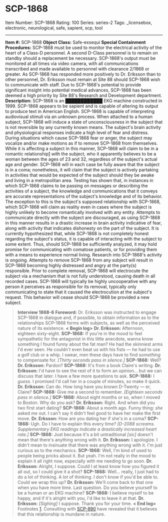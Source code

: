 # SCP-1868
Item Number: SCP-1868
Rating: 100
Series: series-2
Tags: _licensebox, electronic, neurological, safe, sapient, scp, tool

---

**Item #:** SCP-1868
**Object Class:** Safe-exsequi
**Special Containment Procedures:** SCP-1868 must be used to monitor the electrical activity of the heart of a Class-D personnel. A second D-Class personnel is to remain on standby should a replacement be necessary.
SCP-1868's output must be monitored at all times via video camera, with all communications transcribed and made available to personnel with clearance 2/1868 or greater. As SCP-1868 has responded more positively to Dr. Eriksson than to other personnel, Dr. Eriksson must remain at Site 88 should SCP-1868 wish to communicate with staff.
Due to SCP-1868's potential to provide significant insight into potential medical advances, SCP-1868 has been deemed a high priority by Site 88's Research and Development department.
**Description:** SCP-1868 is an ████████████ EKG machine constructed in 1999. SCP-1868 appears to be sapient and is capable of altering its output to produce text in American English. SCP-1868 is capable of interpreting audiovisual stimuli via an unknown process.
When attached to a human subject, SCP-1868 will induce a state of unconsciousness in the subject that is not reversible by any currently known means. The subject's brain activity and physiological responses indicate a high level of fear and distress. During situations which cause SCP-1868 fear or anger, the subject may vocalize and/or make motions as if to remove SCP-1868 from themselves.
While it is affecting a subject in this manner, SCP-1868 will claim to be in a romantic relationship[1](javascript:;) with the subject, who it apparently believes to be a woman between the ages of 23 and 32, regardless of the subject's actual age and gender. SCP-1868 will in each case be fully aware that the subject is in a coma; nonetheless, it will claim that the subject is actively partaking in activities that would be expected of the subject should they be awake and living in a metropolitan area.
Testing has shown that, in instances in which SCP-1868 claims to be passing on messages or describing the activities of a subject, the knowledge and communications that it conveys are accurate representations of the subject's knowledge and of its behavior. The exception to this is the subject's supposed relationship with SCP-1868, which SCP-1868 will claim as reality even in cases where the subject is highly unlikely to become romantically involved with any entity. Attempts to communicate directly with the subject are discouraged, as using SCP-1868 in this manner results in a drastic increase in brain activity indicative of fear, along with activity that indicates dishonesty on the part of the subject.
It is currently hypothesized that, while SCP-1868 is not completely honest regarding the subject's status, it is capable of interacting with the subject to some extent. Thus, should SCP-1868 be sufficiently analyzed, it may hold promise for communicating with comatose patients, or for providing them with a means to experience normal living. Research into SCP-1868's activity is ongoing.
Attempts to remove SCP-1868 from any subject will result in SCP-1868 becoming highly distressed and angry at the party(s) responsible. Prior to complete removal, SCP-1868 will electrocute the subject via a mechanism that is not fully understood, causing death in all recorded cases. SCP-1868 will typically be highly uncooperative with any person it perceives as responsible for its removal, typically only communicating to state that it caused the electrocution at the subject's request. This behavior will cease should SCP-1868 be provided a new subject.
> **Interview 1868-6**
> **Foreword:** Dr. Eriksson was instructed to engage SCP-1868 in dialogue and, if possible, to obtain information as to the relationships SCP-1868 forms with subjects, as well as the perceived nature of its existence.
> **< Begin log>**
> **Dr. Eriksson:** Afternoon, eighteen sixty-eight.
> **SCP-1868:** If you're in the mood to feel sympathetic for the antagonist in this little anecdote, wanna know something I found funny about the fat man? He had the skinniest arms I'd ever seen. He couldn't even beat us with his fists — he had to use a golf club or a whip. I swear, men these days have to find *something* to compensate for.
> _[Thirty seconds pass in silence.]_
> **SCP-1868:** Well?
> **Dr. Eriksson:** Pardon?
> **SCP-1868:** It's from a book Claire's writing.
> **Dr. Eriksson:** I'd have to see the rest of it to form an opinion… but we can discuss that later. I have a few more questions to ask.
> **SCP-1868:** I _guess_. I promised I'd call her in a couple of minutes, so make it quick.
> **Dr. Eriksson:** Can do. How long have you known D-Twenty — er, Claire?
> **SCP-1868:** Give me a second to remember.
> _[Eighteen seconds pass in silence.]_
> **SCP-1868:** About eight months or so, when I moved to Boston. Why do you ask?
> **Dr. Eriksson:** Right. And when did you two first start dating?
> **SCP-1868:** About a month ago. Funny thing: *she* asked *me* out. I can't say it didn't feel good to have her make the first move.
> **Dr. Erksson:** How are you dating her if she's in a coma?
> **SCP-1868:** Ugh. Do I have to explain this every time?
> _[D-2088 screams. Supplementary EKG readings indicate a drastically increased heart rate.]_
> **SCP-1868:** Just because it's a bit untraditional _[sic]_ doesn't mean that there's anything wrong with it.
> **Dr. Eriksson:** I apologize. I didn't mean to insinuate that there was anything wrong with it. I'm just curious as to the mechanics.
> **SCP-1868:** Well, I'm kind of used to people being pricks about it. But yeah. I'm not really in the mood to explain it all right now, especially with me needing to go soon.
> **Dr. Eriksson:** Alright, I suppose. Could I at least know how you figured it all out, so I could give it a shot?
> **SCP-1868:** Well… really, I just had to do a lot of thinking. A *lot* of thinking. I don't know if you'd be able to. Could we wrap this up?
> **Dr. Eriksson:** We'll come back to that one when you have more time. Last question. Do you believe yourself to be a human or an EKG machine?
> **SCP-1868:** I believe myself to be happy, and if it's alright with you, I'd like to leave it at that.
> **Dr. Eriksson:** _[Sighing]_ I suppose. Thank you for your time.
> **< End log>**
Footnotes
[1](javascript:;). Consulting with [SCP-890](/scp-890) have revealed that it believes that this relationship is mundane in nature.
